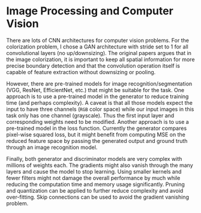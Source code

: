 # Image Processing and Computer Vision

There are lots of CNN architectures for computer vision problems. For the
colorization problem, I chose a GAN architecture with stride set to 1 for all
convolutional layers (no up/downsizing). The original papers argues that
in the image colorization, it is important to keep all spatial information for
more precise boundary detection and that the convolution operation itself is
capable of feature extraction without downsizing or pooling.

However, there are pre-trained models for image recognition/segmentation (VGG,
ResNet, EfficientNet, etc.) that might be suitable for the task. One approach is
to use a pre-trained model in the generator to reduce training time (and
perhaps complexity). A caveat is that all those models expect the input to have
three channels (`RGB` color space) while our input images in this task only has
one channel (grayscale). Thus the first input layer and corresponding weights
need to be modified. Another approach is to use a pre-trained model in the loss
function. Currently the generator compares pixel-wise squared loss, but it might
benefit from computing MSE on the reduced feature space by passing the generated
output and ground truth through an image recognition model.

Finally, both generator and discriminator models are very complex with millions
of weights each. The gradients might also vanish through the many layers and
cause the model to stop learning. Using smaller kernels and fewer filters might
not damage the overall performance by much while reducing the computation time
and memory usage significantly. Pruning and quantization can be applied to
further reduce complexity and avoid over-fitting. Skip connections can be used
to avoid the gradient vanishing problem.
